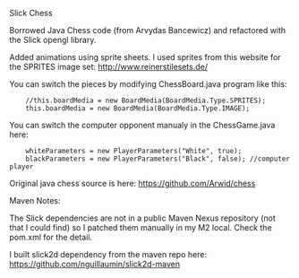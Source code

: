 Slick Chess

Borrowed Java Chess code (from Arvydas Bancewicz) and refactored with the Slick opengl library.

Added animations using sprite sheets.
I used sprites from this website for the SPRITES image set: http://www.reinerstilesets.de/

You can switch the pieces by modifying ChessBoard.java program like this:

		//this.boardMedia = new BoardMedia(BoardMedia.Type.SPRITES);
		this.boardMedia = new BoardMedia(BoardMedia.Type.IMAGE);
		
You can switch the computer opponent manualy in the ChessGame.java here:

		whiteParameters = new PlayerParameters("White", true);
		blackParameters = new PlayerParameters("Black", false); //computer player
		
Original java chess source is here:
https://github.com/Arwid/chess

Maven Notes:

The Slick dependencies are not in a public Maven Nexus repository (not that I could find) so I patched them manually in my M2 local.
Check the pom.xml for the detail. 

I built slick2d dependency from the maven repo here:
https://github.com/nguillaumin/slick2d-maven








